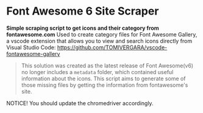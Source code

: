 # Font Awesome 6 Site Scraper

**Simple scraping script to get icons and their category from fontawesome.com**
Used to create category files for Font Awesome Gallery, a vscode extension that allows you to view and search icons directly from Visual Studio Code:
https://github.com/TOMIVERGARA/vscode-fontawesome-gallery

> This solution was created as the latest release of Font Awesome(v6) no longer includes a `metadata` folder, which contained useful information about the icons. This script aims to generate some of those missing files by getting the information from fontawesome's site.

NOTICE!
You should update the chromedriver accordingly.
